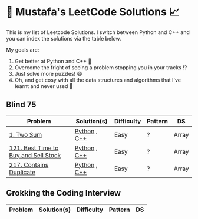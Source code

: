 # :beginner: Mustafa's LeetCode Solutions :chart_with_upwards_trend:

This is my list of Leetcode Solutions. I switch between Python and C++ and you can index the solutions via the table below.

My goals are:

1. Get better at Python and C++ :snake:
2. Overcome the fright of seeing a problem stopping you in your tracks :interrobang:
3. Just solve more puzzles! :smile:
4. Oh, and get cosy with all the data structures and algorithms that I've learnt and never used :tada:


## Blind 75

Problem | Solution(s) | Difficulty | Pattern | DS
|---    |----   |--- |---- |-----------
[1. Two Sum](https://leetcode.com/problems/two-sum/) | [Python](python/01.py) , [C++](cpp/01.cpp) | Easy | ? | Array
[121. Best Time to Buy and Sell Stock](https://leetcode.com/problems/best-time-to-buy-and-sell-stock/) | [Python](python/121.py) , [C++](cpp/121.cpp) | Easy | ? | Array
[217. Contains Duplicate](https://leetcode.com/problems/contains-duplicate/) | [Python](python/217.py) , [C++](cpp/217.cpp) | Easy | ? | Array


## Grokking the Coding Interview

Problem | Solution(s) | Difficulty | Pattern | DS
|---    |----   |--- |---- |-----------
